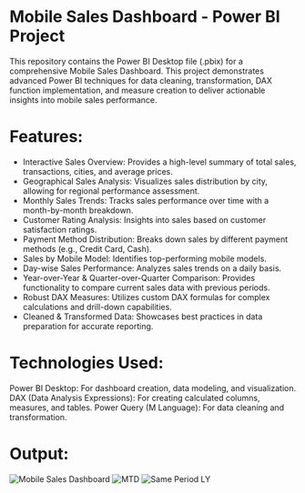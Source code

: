 # Mobile Sales Dashboard - Power BI Project
This repository contains the Power BI Desktop file (.pbix) for a comprehensive Mobile Sales Dashboard. This project demonstrates advanced Power BI techniques for data cleaning, transformation, DAX function implementation, and measure creation to deliver actionable insights into mobile sales performance.

# Features:
- Interactive Sales Overview: Provides a high-level summary of total sales, transactions, cities, and average prices.
- Geographical Sales Analysis: Visualizes sales distribution by city, allowing for regional performance assessment.
- Monthly Sales Trends: Tracks sales performance over time with a month-by-month breakdown.
- Customer Rating Analysis: Insights into sales based on customer satisfaction ratings.
- Payment Method Distribution: Breaks down sales by different payment methods (e.g., Credit Card, Cash).
- Sales by Mobile Model: Identifies top-performing mobile models.
- Day-wise Sales Performance: Analyzes sales trends on a daily basis.
- Year-over-Year & Quarter-over-Quarter Comparison: Provides functionality to compare current sales data with previous periods.
- Robust DAX Measures: Utilizes custom DAX formulas for complex calculations and drill-down capabilities.
- Cleaned & Transformed Data: Showcases best practices in data preparation for accurate reporting.

# Technologies Used:
Power BI Desktop: For dashboard creation, data modeling, and visualization.
DAX (Data Analysis Expressions): For creating calculated columns, measures, and tables.
Power Query (M Language): For data cleaning and transformation.

# Output: 
![Mobile Sales Dashboard](https://github.com/user-attachments/assets/3055e16a-935d-44f0-bd7d-c458b259cc80)
![MTD](https://github.com/user-attachments/assets/82b933d1-383a-4efe-8e31-846ceb9b186b)
![Same Period LY](https://github.com/user-attachments/assets/c508d64a-2edf-44d2-8e76-15989f8aba8a)
